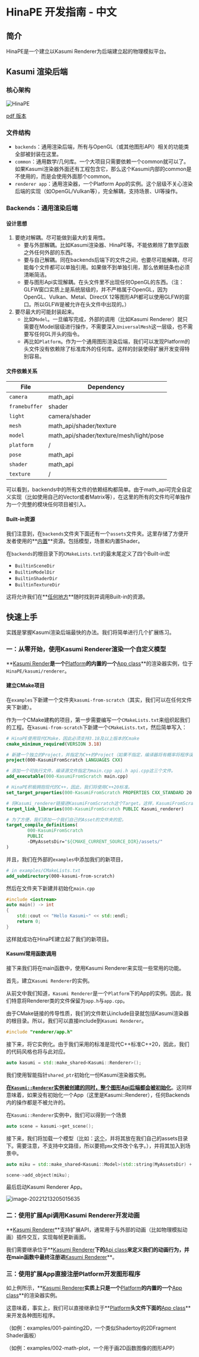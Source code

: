 # HinaPE 开发指南 - 中文

## 简介

HinaPE是一个建立以Kasumi Renderer为后端建立起的物理模拟平台。

## Kasumi 渲染后端

### 核心架构

![HinaPE](HinaPE.png)

[pdf 版本](./HinaPE.pdf)

### 文件结构

- `backends`：通用渲染后端，所有与OpenGL（或其他图形API）相关的功能类全部被封装在这里。
- `common`：通用数学/几何库。一个大项目只需要依赖一个common就可以了。如果Kasumi渲染器外面还有工程包含它，那么这个Kasumi内部的common是不使用的，而是会使用外面那个common。
- `renderer app`：通用渲染器，一个Platform App的实例。这个层级不关心渲染后端的实现（如OpenGL/Vulkan等），完全解耦，支持场景、UI等操作。

### Backends：通用渲染后端

#### 设计思想

1. 要绝对解耦。尽可能做到最大的复用性。
   - 要与外部解耦。比如Kasumi渲染器、HinaPE等。不能依赖除了数学函数之外任何外部的东西。
   - 要与自己解耦。同在backends后端下的文件之间，也要尽可能解耦，尽可能每个文件都可以单独引用。如果做不到单独引用，那么依赖链条也必须清晰简洁。
   - 要与图形Api实现解耦。在头文件里不出现任何OpenGL的东西。（注：GLFW窗口实质上是系统层级的，并不严格属于OpenGL，因为OpenGL、Vulkan、Metal、DirectX 12等图形API都可以使用GLFW的窗口。所以GLFW是被允许在头文件中出现的。）
2. 要尽最大的可能封装起来。
   - 比如`Model`。一旦编写完成，外部的调用（比如Kasumi Renderer）就只需要在Model层级进行操作，不需要深入`UniversalMesh`这一层级，也不需要写任何GL开头的指令。
   - 再比如`Platform`。作为一个通用图形渲染后端，我们可以发现Platform的头文件没有依赖除了标准库外的任何库。这样的封装使得扩展开发变得特别容易。

#### 文件依赖关系

| File          | Dependency                              |
| ------------- | --------------------------------------- |
| `camera`      | math_api                                |
| `framebuffer` | shader                                  |
| `light`       | camera/shader                           |
| `mesh`        | math_api/shader/texture                 |
| `model`       | math_api/shader/texture/mesh/light/pose |
| `platform`    | /                                       |
| `pose`        | math_api                                |
| `shader`      | math_api                                |
| `texture`     | /                                       |

可以看到，backends中的所有文件的依赖结构都简单。由于math_api可完全自定义实现（比如使用自己的Vector或者Matrix等），在这里的所有的文件均可单独作为一个完整的模块任何项目被引入。

#### Built-in资源

我们注意到，在`backends`文件夹下面还有一个`assets`文件夹。这里存储了方便开发者使用的**<u>内置</u>**资源。包括模型，场景和内置Shader。

在`backends`的根目录下的`CMakeLists.txt`的最末尾定义了四个Built-in宏

- `BuiltinSceneDir`
- `BuiltinModelDir`
- `BuiltinShaderDir`
- `BuiltinTextureDir`

这将允许我们在**<u>任何地方</u>**随时找到并调用Built-in的资源。

## 快速上手

实践是掌握Kasumi渲染后端最快的办法。我们将简单进行几个扩展练习。

### 一：从零开始，使用Kasumi Renderer渲染一个自定义模型

**<u>Kasumi Render</u>**是一个**<u>Platform</u>**的内置的一个**<u>App class</u>**的渲染器实例，位于`HinaPE/kasumi/renderer`。

#### 建立CMake项目

在`examples`下新建一个文件夹`kasumi-from-scratch`（其实，我们可以在任何文件夹下新建）。

作为一个CMake建构的项目，第一步需要编写一个`CMakeLists.txt`来组织起我们的工程。在`kasumi-from-scratch`下新建一个`CMakeLists.txt`，然后简单写入：

```cmake
# HinaPE使用现代CMake，因此必须支持3.18及以上版本的Cmake
cmake_minimum_required(VERSION 3.18)

# 新建一个独立的Project，并指定为C++的Project（如果不指定，编译器将有概率将程序误判为C工程，导致部分文件无法编译）。
project(000-KasumiFromScratch LANGUAGES CXX)

# 添加一个可执行文件，编译源文件指定为main.cpp api.h api.cpp这三个文件。
add_executable(000-KasumiFromScratch main.cpp)

# HinaPE积极拥抱现代的C++，因此，我们将使用C++20标准。
set_target_properties(000-KasumiFromScratch PROPERTIES CXX_STANDARD 20 CXX_EXTENSIONS ON)

# 将Kasumi_renderer链接进KasumiFromScratch这个Target。这样，KasumiFromScratch就可以使用Kasumi_renderer的全部功能了（包括Kasumi_renderer自己定义的头文件也会被链式法则引入到KasumiFromScratch）。
target_link_libraries(000-KasumiFromScratch PUBLIC Kasumi_renderer)

# 为了方便，我们添加一个我们自己的Asset的文件夹的宏。
target_compile_definitions(
        000-KasumiFromScratch
        PUBLIC
        -DMyAssetsDir="${CMAKE_CURRENT_SOURCE_DIR}/assets/"
)
```

并且，我们在外部的`examples`中添加我们的新项目，

```cmake
# in examples/CMakeLists.txt
add_subdirectory(000-kasumi-from-scratch)
```

然后在文件夹下新建并初始化`main.cpp`

```c++
#include <iostream>
auto main() -> int
{
	std::cout << "Hello Kasumi~" << std::endl;
	return 0;
}
```

这样就成功在HinaPE建立起了我们的新项目。

#### Kasumi常用函数调用

接下来我们将在main函数中，使用Kasumi Renderer来实现一些常用的功能。

首先，建立`Kasumi Renderer`的实例。

从前文中我们知道，`Kasumi Renderer`是一个`Platform`下的App的实例。因此，我们特意将Renderer类的文件保留为`app.h`与`app.cpp`。

由于CMake链接的传导性质，我们的文件默认include目录就包括Kasumi渲染器的根目录。所以，我们可以直接include到`Kasumi Renderer`。

```c++
#include "renderer/app.h"
```

接下来，将它实例化。由于我们采用的标准是现代C++标准C++20，因此，我们的代码风格也将与此对应。

```c++
auto kasumi = std::make_shared<Kasumi::Renderer>();
```

我们使用智能指针`shared_ptr`初始化一份Kasumi渲染器实例。

**<u>在`Kasumi::Renderer`实例被创建的同时，整个图形Api后端都会被初始化</u>**。这同样意味着，如果没有初始化一个App（这里是Kasumi::Renderer），任何Backends内的操作都是不被允许的。

在`Kasumi::Renderer`实例中，我们可以得到一个场景

```c++
auto scene = kasumi->get_scene();
```

接下来，我们将加载一个模型（比如：[这个](https://www.aplaybox.com/details/model/O606QHAv4EM2)，并将其放在我们自己的assets目录下。需要注意，不支持中文路径，所以要把`pmx`文件改个名字。），并将其加入到场景中。

```c++
auto miku = std::make_shared<Kasumi::Model>(std::string(MyAssetsDir) + "miku.pmx");

scene->add_object(miku);
```

最后启动Kasumi Renderer App。

![image-20221213205015635](images/miku.png)

### 二：使用扩展Api调用Kasumi Renderer开发动画

**<u>Kasumi Renderer</u>**支持扩展API，通常用于与外部的动画（比如物理模拟动画）插件交互，实现每帧更新画面。

我们需要继承位于**<u>Kasumi Renderer</u>**下的**<u>Api class</u>**来定义我们的动画行为，并在main函数中最终注册进**<u>Kasumi Renderer</u>**。

### 三：使用扩展App直接注册Platform开发图形程序

如上例所示，**<u>Kasumi Renderer</u>**实质上只是一个**<u>Platform</u>**的内置的一个**<u>App class</u>**的渲染器实例。

这意味着，事实上，我们可以直接继承位于**<u>Platform</u>**头文件下面的**<u>App class</u>**来开发各种图形程序。

（如例：examples/001-painting2D，一个类似Shadertoy的2DFragment Shader画板）

（如例：examples/002-math-plot，一个用于画2D函数图像的图形APP）